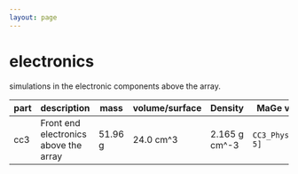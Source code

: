 ```yaml
---
layout: page
---
```


# electronics

simulations in the electronic components above the array.

| part | description | mass | volume/surface | Density | MaGe volumes |
| -- | -- | -- | -- | -- | -- |
| cc3 | Front end electronics above the array | 51.96 g | 24.0 cm^3 | 2.165 g cm^-3 | `CC3_Physical_[0-5]` |

<p align="center">
<p/>
